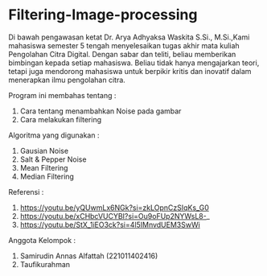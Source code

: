 # Filtering-Image-processing

Di bawah pengawasan ketat Dr. Arya Adhyaksa Waskita S.Si., M.Si.,Kami mahasiswa semester 5 tengah menyelesaikan tugas akhir mata kuliah Pengolahan Citra Digital. Dengan sabar dan teliti, beliau memberikan bimbingan kepada setiap mahasiswa. Beliau tidak hanya mengajarkan teori, tetapi juga mendorong mahasiswa untuk berpikir kritis dan inovatif dalam menerapkan ilmu pengolahan citra.

Program ini membahas tentang : 
1. Cara tentang menambahkan Noise pada gambar
2. Cara melakukan filtering

Algoritma yang digunakan :
1. Gausian Noise
2. Salt & Pepper Noise
3. Mean Filtering
4. Median Filtering

Referensi :
1. https://youtu.be/yQUwmLx6NGk?si=zkLOpnCzSIqKs_G0
2. https://youtu.be/xCHbcVUCYBI?si=Ou9oFUp2NYWsL8-_
3. https://youtu.be/StX_1iEO3ck?si=4l5IMnvdUEM3SwWi

Anggota Kelompok : 
1. Samirudin Annas Alfattah (221011402416)
2. Taufikurahman 
